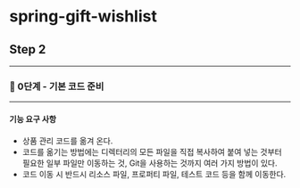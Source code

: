 # spring-gift-wishlist
## Step 2
***
### 🚀 0단계 - 기본 코드 준비
***
#### 기능 요구 사항
* 상품 관리 코드를 옮겨 온다. 
* 코드를 옮기는 방법에는 디렉터리의 모든 파일을 직접 복사하여 붙여 넣는 것부터 필요한 일부 파일만 이동하는 것, Git을 사용하는 것까지 여러 가지 방법이 있다.
* 코드 이동 시 반드시 리소스 파일, 프로퍼티 파일, 테스트 코드 등을 함께 이동한다.
